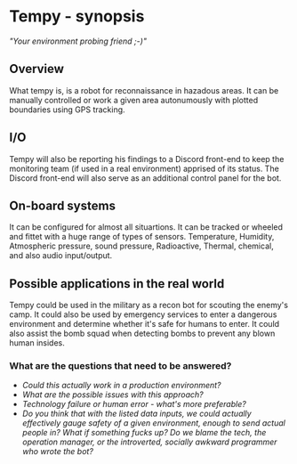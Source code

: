 # Tempy - synopsis
_"Your environment probing friend ;-)"_

## Overview
What tempy is, is a robot for reconnaissance in hazadous areas. It can be manually controlled or work a given area autonumously with plotted boundaries using GPS tracking. 

## I/O
Tempy will also be reporting his findings to a Discord front-end to keep the monitoring team (if used in a real environment) apprised of its status.
The Discord front-end will also serve as an additional control panel for the bot.

## On-board systems
It can be configured for almost all situartions. It can be tracked or wheeled and fittet with a huge range of types of sensors. Temperature, Humidity, Atmospheric pressure, sound pressure, Radioactive, Thermal, chemical, and also audio input/output.

## Possible applications in the real world
Tempy could be used in the military as a recon bot for scouting the enemy's camp. It could also be used by emergency services to enter a dangerous environment and determine whether it's safe for humans to enter. It could also assist the bomb squad when detecting bombs to prevent any blown human insides. 

### What are the questions that need to be answered?
- *Could this actually work in a production environment?*
- *What are the possible issues with this approach?*
- *Technology failure or human error - what's more preferable?*
- *Do you think that with the listed data inputs, we could actually effectively gauge safety of a given environment, enough to send actual people in? What if something fucks up? Do we blame the tech, the operation manager,  or the introverted, socially awkward programmer who wrote the bot?*
